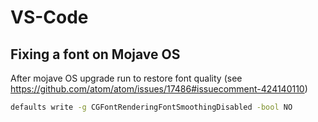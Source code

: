 VS-Code
=======

## Fixing a font on Mojave OS
After mojave OS upgrade run to restore font quality (see https://github.com/atom/atom/issues/17486#issuecomment-424140110)
```bash
defaults write -g CGFontRenderingFontSmoothingDisabled -bool NO
```

